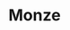 # Monze

<!-- [GitHub-flavored Markdown](https://guides.github.com/features/mastering-markdown/) -->
<!-- python3 -m pip install --upgrade build for building the thing -->
<!-- python3 -m build -->
<!-- twine upload dist/* for uploading to pypi -->